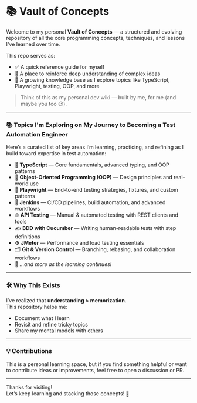 # 📚 Vault of Concepts

Welcome to my personal **Vault of Concepts** — a structured and evolving repository of all the core programming concepts, techniques, and lessons I've learned over time.

This repo serves as:

- ✅ A quick reference guide for myself
- 🧠 A place to reinforce deep understanding of complex ideas
- 🚀 A growing knowledge base as I explore topics like TypeScript, Playwright, testing, OOP, and more

> Think of this as my personal dev wiki — built by me, for me (and maybe you too 😉).

---

### 📚 Topics I'm Exploring on My Journey to Becoming a Test Automation Engineer

Here’s a curated list of key areas I’m learning, practicing, and refining as I build toward expertise in test automation:

- 🧠 **TypeScript** — Core fundamentals, advanced typing, and OOP patterns  
- 🧱 **Object-Oriented Programming (OOP)** — Design principles and real-world use  
- 🧪 **Playwright** — End-to-end testing strategies, fixtures, and custom patterns  
- 🔧 **Jenkins** — CI/CD pipelines, build automation, and advanced workflows  
- 🌐 **API Testing** — Manual & automated testing with REST clients and tools  
- ✍️ **BDD with Cucumber** — Writing human-readable tests with step definitions  
- ⚙️ **JMeter** — Performance and load testing essentials  
- 🗂️ **Git & Version Control** — Branching, rebasing, and collaboration workflows  
- 🚀 _...and more as the learning continues!_

---

### 🛠️ Why This Exists
I’ve realized that **understanding > memorization**.  
This repository helps me:
- Document what I learn
- Revisit and refine tricky topics
- Share my mental models with others

---

### 💡 Contributions
This is a personal learning space, but if you find something helpful or want to contribute ideas or improvements, feel free to open a discussion or PR.

---

Thanks for visiting!  
Let’s keep learning and stacking those concepts! 🚀
